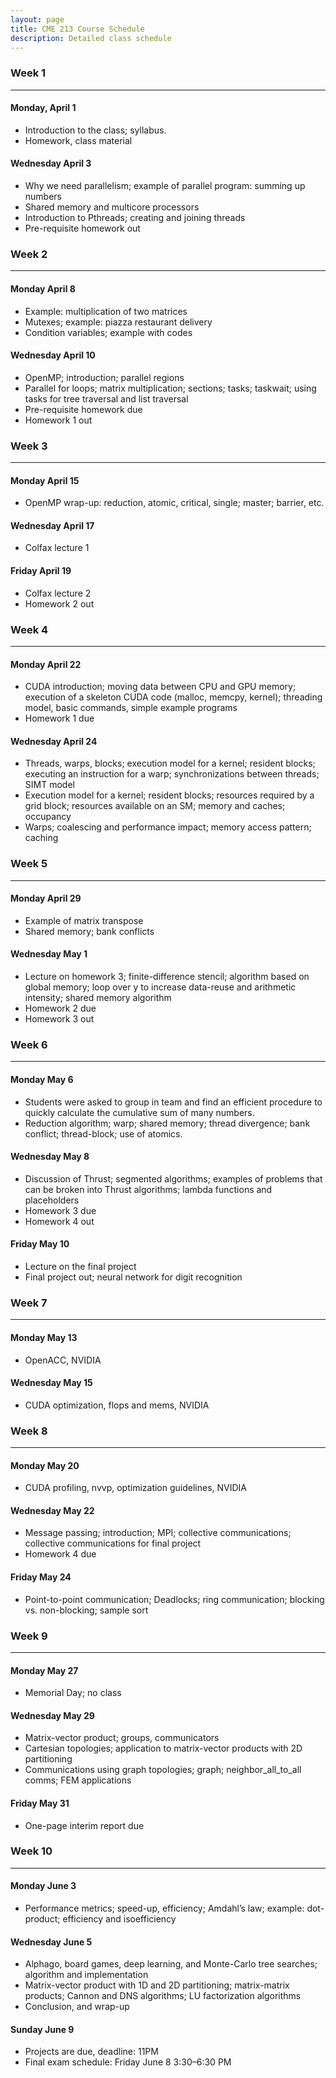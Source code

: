 ```yaml
---
layout: page
title: CME 213 Course Schedule
description: Detailed class schedule
---
```


### Week 1
---
#### Monday, April 1
* Introduction to the class; syllabus.
* Homework, class material

#### Wednesday April 3
* Why we need parallelism; example of parallel program: summing up numbers
* Shared memory and multicore processors
* Introduction to Pthreads; creating and joining threads
* Pre-requisite homework out

### Week 2
---
#### Monday April 8
* Example: multiplication of two matrices
* Mutexes; example: piazza restaurant delivery
* Condition variables; example with codes

#### Wednesday April 10
* OpenMP; introduction; parallel regions
* Parallel for loops; matrix multiplication; sections; tasks; taskwait; using tasks for tree traversal and list traversal
* Pre-requisite homework due
* Homework 1 out

### Week 3
---
#### Monday April 15
* OpenMP wrap-up: reduction, atomic, critical, single; master; barrier, etc.

#### Wednesday April 17
* Colfax lecture 1

#### Friday April 19
* Colfax lecture 2
* Homework 2 out

### Week 4
---
#### Monday April 22
* CUDA introduction; moving data between CPU and GPU memory; execution of a skeleton CUDA code (malloc, memcpy, kernel); threading model, basic commands, simple example programs
* Homework 1 due

#### Wednesday April 24
* Threads, warps, blocks; execution model for a kernel; resident blocks; executing an instruction for a warp; synchronizations between threads; SIMT model
* Execution model for a kernel; resident blocks; resources required by a grid block; resources available on an SM; memory and caches; occupancy
* Warps; coalescing and performance impact; memory access pattern; caching

### Week 5
---
#### Monday April 29
* Example of matrix transpose
* Shared memory; bank conflicts

#### Wednesday May 1
* Lecture on homework 3; finite-difference stencil; algorithm based on global memory; loop over y to increase data-reuse and arithmetic intensity; shared memory algorithm
* Homework 2 due
* Homework 3 out

### Week 6
---
#### Monday May 6
* Students were asked to group in team and find an efficient procedure to quickly calculate the cumulative sum of many numbers.
* Reduction algorithm; warp; shared memory; thread divergence; bank conflict; thread-block; use of atomics. 

#### Wednesday May 8
* Discussion of Thrust; segmented algorithms; examples of problems that can be broken into Thrust algorithms; lambda functions and placeholders
* Homework 3 due
* Homework 4 out

#### Friday May 10
* Lecture on the final project
* Final project out; neural network for digit recognition

### Week 7
---
#### Monday May 13
* OpenACC, NVIDIA

#### Wednesday May 15
* CUDA optimization, flops and mems, NVIDIA

### Week 8
---
#### Monday May 20
* CUDA profiling, nvvp, optimization guidelines, NVIDIA

#### Wednesday May 22
* Message passing; introduction; MPI; collective communications; collective communications for final project
* Homework 4 due

#### Friday May 24
* Point-to-point communication; Deadlocks; ring communication; blocking vs. non-blocking; sample sort

### Week 9
---
#### Monday May 27
* Memorial Day; no class

#### Wednesday May 29
* Matrix-vector product; groups, communicators
* Cartesian topologies; application to matrix-vector products with 2D partitioning
* Communications using graph topologies; graph; neighbor_all_to_all comms; FEM applications

#### Friday May 31
* One-page interim report due

### Week 10
---
#### Monday June 3
* Performance metrics; speed-up, efficiency; Amdahl’s law; example: dot-product; efficiency and isoefficiency

#### Wednesday June 5
* Alphago, board games, deep learning, and Monte-Carlo tree searches; algorithm and implementation
* Matrix-vector product with 1D and 2D partitioning; matrix-matrix products; Cannon and DNS algorithms; LU factorization algorithms
* Conclusion, and wrap-up

#### Sunday June 9
* Projects are due, deadline: 11PM
* Final exam schedule: Friday June 8 3:30–6:30 PM

